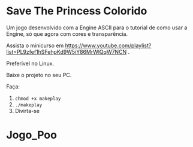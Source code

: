 # Save The Princess Colorido
Um jogo desenvolvido com a Engine ASCII para o tutorial de como usar a Engine, só que agora com cores e transparência.

Assista o minicurso em https://www.youtube.com/playlist?list=PL9zfef1hSFehpKd9W5iY86MrWlQqW7NCN .

Preferível no Linux.

Baixe o projeto no seu PC.

Faça:
1) `chmod +x makeplay`
2) `./makeplay`
3) Divirta-se

# Jogo_Poo
